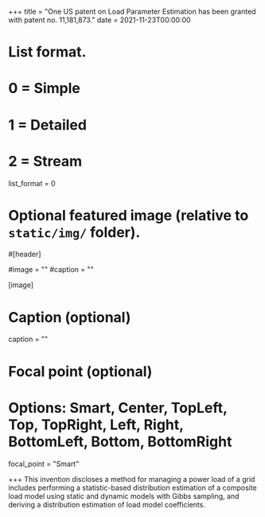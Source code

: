 +++
title = "One US patent on Load Parameter Estimation has been granted with patent no. 11,181,873."
date = 2021-11-23T00:00:00

# List format.
#   0 = Simple
#   1 = Detailed
#   2 = Stream
list_format = 0

# Optional featured image (relative to `static/img/` folder).
#[header]

#image = ""
#caption = ""

[image]
  # Caption (optional)
  caption = ""
  
  # Focal point (optional)
  # Options: Smart, Center, TopLeft, Top, TopRight, Left, Right, BottomLeft, Bottom, BottomRight
  focal_point = "Smart"

+++
This invention discloses a method for managing a power load of a grid includes performing a statistic-based distribution estimation of a composite load model using static and dynamic models with Gibbs sampling, and deriving a distribution estimation of load model coefficients.